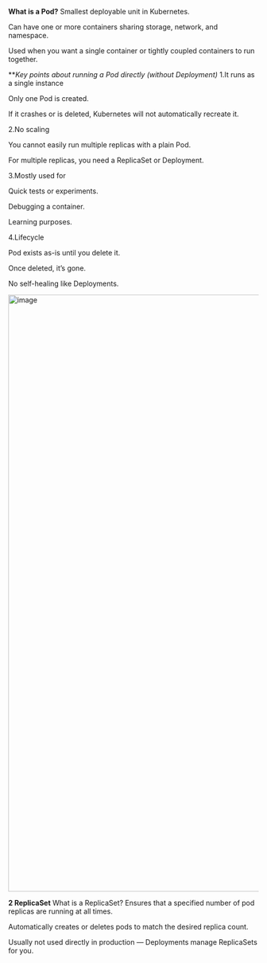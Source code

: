 **What is a Pod?**
Smallest deployable unit in Kubernetes.

Can have one or more containers sharing storage, network, and namespace.

Used when you want a single container or tightly coupled containers to run together.

***Key points about running a Pod directly (without Deployment)*
1.It runs as a single instance

Only one Pod is created.

If it crashes or is deleted, Kubernetes will not automatically recreate it.

2.No scaling

You cannot easily run multiple replicas with a plain Pod.

For multiple replicas, you need a ReplicaSet or Deployment.

3.Mostly used for

Quick tests or experiments.

Debugging a container.

Learning purposes.

4.Lifecycle

Pod exists as-is until you delete it.

Once deleted, it’s gone.

No self-healing like Deployments.

<img width="1920" height="1200" alt="image" src="https://github.com/user-attachments/assets/b130fa4d-d5bb-4623-b9b3-c30420ad6479" />


**2  ReplicaSet**
What is a ReplicaSet?
Ensures that a specified number of pod replicas are running at all times.

Automatically creates or deletes pods to match the desired replica count.

Usually not used directly in production — Deployments manage ReplicaSets for you.


